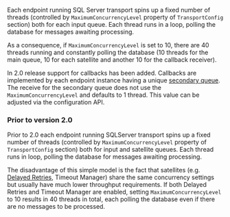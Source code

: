 Each endpoint running SQL Server transport spins up a fixed number of threads (controlled by `MaximumConcurrencyLevel` property of `TransportConfig` section) both for each input queue. Each thread runs in a loop, polling the database for messages awaiting processing.

As a consequence, if `MaximumConcurrencyLevel` is set to 10, there are 40 threads running and constantly polling the database (10 threads for the main queue, 10 for each satellite and another 10 for the callback receiver). 

In 2.0 release support for callbacks has been added. Callbacks are implemented by each endpoint instance having a unique [secondary queue](./#secondary-queues). The receive for the secondary queue does not use the `MaximumConcurrencyLevel` and defaults to 1 thread. This value can be adjusted via the configuration API.


### Prior to version 2.0

Prior to 2.0 each endpoint running SQLServer transport spins up a fixed number of threads (controlled by `MaximumConcurrencyLevel` property of `TransportConfig` section) both for input and satellite queues. Each thread runs in loop, polling the database for messages awaiting processing.

The disadvantage of this simple model is the fact that satellites (e.g. [Delayed Retries](/nservicebus/recoverability/#delayed-retries), Timeout Manager) share the same concurrency settings but usually have much lower throughput requirements. If both Delayed Retries and Timeout Manager are enabled, setting `MaximumConcurrencyLevel` to 10 results in 40 threads in total, each polling the database even if there are no messages to be processed.